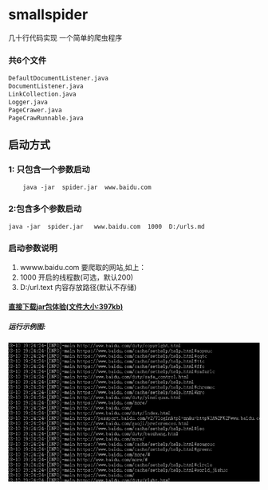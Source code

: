 # smallspider 
几十行代码实现 一个简单的爬虫程序 

### 共6个文件
```
DefaultDocumentListener.java
DocumentListener.java
LinkCollection.java
Logger.java
PageCrawer.java
PageCrawRunnable.java
```



##  启动方式 
### 1: 只包含一个参数启动
```
    java -jar  spider.jar  www.baidu.com
```    
### 2:包含多个参数启动
````
java -jar  spider.jar   www.baidu.com  1000  D:/urls.md
````

### 启动参数说明
1. wwww.baidu.com  要爬取的网站,如上：
2. 1000            开启的线程数(可选，默认200)
3. D:/url.text     内容存放路径(默认不存储) 



#### [直接下载jar包体验(文件大小:397kb)](https://github.com/enohe/smallspider/blob/master/spider.jar)

##### 运行示例图:
![demo](https://github.com/enohe/smallspider/blob/master/20180310192521.png)

